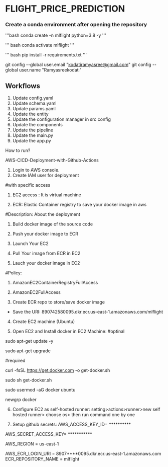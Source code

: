 # FLIGHT_PRICE_PREDICTION



### Create a conda environment after opening the repository

'''bash
conda create -n mlflight python=3.8 -y
'''

''' bash
conda activate mlflight
'''
 
''' bash
pip install -r requirements.txt
'''


git config --global user.email "kodatiramyasree@gmail.com"
git config --global user.name "Ramyasreekodati"


## Workflows

1. Update config.yaml
2. Update schema.yaml
3. Update params.yaml
4. Update the entity
5. Update the configuration manager in src config
6. Update the components
7. Update the pipeline 
8. Update the main.py
9. Update the app.py



How to run?

AWS-CICD-Deployment-with-Github-Actions
1. Login to AWS console.
2. Create IAM user for deployment

#with specific access

1. EC2 access : It is virtual machine

2. ECR: Elastic Container registry to save your docker image in aws


#Description: About the deployment

1. Build docker image of the source code

2. Push your docker image to ECR

3. Launch Your EC2 

4. Pull Your image from ECR in EC2

5. Lauch your docker image in EC2

#Policy:

1. AmazonEC2ContainerRegistryFullAccess

2. AmazonEC2FullAccess

3. Create ECR repo to store/save docker image
- Save the URI: 890742580095.dkr.ecr.us-east-1.amazonaws.com/mlflight

4. Create EC2 machine (Ubuntu)

5. Open EC2 and Install docker in EC2 Machine:
#optinal

sudo apt-get update -y

sudo apt-get upgrade

#required

curl -fsSL https://get.docker.com -o get-docker.sh

sudo sh get-docker.sh

sudo usermod -aG docker ubuntu

newgrp docker

6. Configure EC2 as self-hosted runner:
setting>actions>runner>new self hosted runner> choose os> then run command one by one

7. Setup github secrets:
AWS_ACCESS_KEY_ID= **********

AWS_SECRET_ACCESS_KEY= ***********

AWS_REGION = us-east-1

AWS_ECR_LOGIN_URI = 8907****0095.dkr.ecr.us-east-1.amazonaws.com
ECR_REPOSITORY_NAME = mlflight

